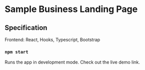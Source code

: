# Sample Business Landing Page

## Specification
Frontend: React, Hooks, Typescript, Bootstrap

### `npm start`

Runs the app in development mode. Check out the live demo link. 

